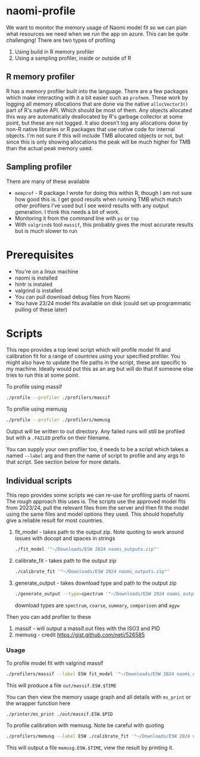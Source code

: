 # naomi-profile

We want to monitor the memory usage of Naomi model fit so we can plan what resources we need when we run the app on azure. This can be quite challenging! There are two types of profiling
1. Using build in R memory profiler
2. Using a sampling profiler, inside or outside of R

## R memory profiler

R has a memory profiler built into the language. There are a few packages which make interacting with it a bit easier such as `profmem`. These work by logging all memory allocations that are done via the native `allocVector3()` part of R's native API. Which should be most of them. Any objects allocated this way are automatically deallocated by R's garbage collector at some point, but these are not logged. It also doesn't log any allocations done by non-R native libraries or R packages that use native code for internal objects. I'm not sure if this will include TMB allocated objects or not, but since this is only showing allocations the peak will be much higher for TMB than the actual peak memory used.

## Sampling profiler

There are many of these available
* `memprof` - R package I wrote for doing this within R, though I am not sure how good this is. I get good results when running TMB which match other profilers I've used but I see weird results with any output generation. I think this needs a bit of work.
* Monitoring it from the command line with `ps` or `top`
* With `valgrind`s tool `massif`, this probably gives the most accurate results but is much slower to run

# Prerequisites

* You're on a linux machine
* naomi is installed
* hintr is instaled
* valgrind is installed
* You can pull download debug files from Naomi
* You have 23/24 model fits available on disk (could set up programmatic pulling of these later)

# Scripts

This repo provides a top level script which will profile model fit and calibration fit for a range of countries using your specified profiler. You might also have to update the file paths in the script, these are specific to my machine. Ideally would put this as an arg but will do that if someone else tries to run this at some point.

To profile using massif
```sh
./profile --profiler ./profilers/massif
```

To profile using memusg
```sh
./profile --profiler ./profilers/memusg
```

Output will be written to out directory. Any failed runs will still be profiled but with a `.FAILED` prefix on their filename.

You can supply your own profiler too, it needs to be a script which takes a named `--label` arg and then the name of script to profile and any args to that script. See section below for more details.

## Individual scripts

This repo provides some scripts we can re-use for profiling parts of naomi. The rough approach this uses is. The scripts use the approved model fits from 2023/24, pull the relevant files from the server and then fit the model using the same files and model options they used. This should hopefully give a reliable result for most countries.

1. fit_model - takes path to the output zip. Note quoting to work around issues with docopt and spaces in strings
   ```sh
   ./fit_model '"~/Downloads/ESW 2024 naomi_outputs.zip"'
   ```
2. calibrate_fit - takes path to the output zip
   ```sh
   ./calibrate_fit '"~/Downloads/ESW 2024 naomi_outputs.zip"'
   ```
3. generate_output - takes download type and path to the output zip
   ```sh
   ./generate_output --type=spectrum '"~/Downloads/ESW 2024 naomi_outputs.zip"'
   ```
   download types are `spectrum`, `coarse`, `summary`, `comparison` and `agyw` 

Then you can add profiler to these

1. massif - will output a massif.out files with the ISO3 and PID
2. memusg - credit https://gist.github.com/netj/526585

### Usage

To profile model fit with valgrind massif
```sh
./profilers/massif --label ESW fit_model '"~/Downloads/ESW 2024 naomi_outputs.zip"'
```
This will produce a file `out/massif.ESW.$TIME`

You can then view the memory usage graph and all details with `ms_print` or the wrapper function here
```shell
./printer/ms_print ./out/massif.ESW.$PID
```

To profile calibration with memusg. Note be careful with quoting
```sh
./profilers/memusg --label ESW ./calibrate_fit '"~/Downloads/ESW 2024 naomi_outputs.zip"'
```

This will output a file `memusg.ESW.$TIME`, view the result by printing it.
